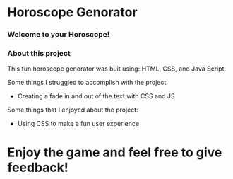 # Horoscope Genorator

### Welcome to your Horoscope! 

### About this project

This fun horoscope genorator was buit using: HTML, CSS, and Java Script.

Some things I struggled to accomplish with the project:

- Creating a fade in and out of the text with CSS and JS

Some things that I enjoyed about the project: 

- Using CSS to make a fun user experience

# Enjoy the game and feel free to give feedback!
